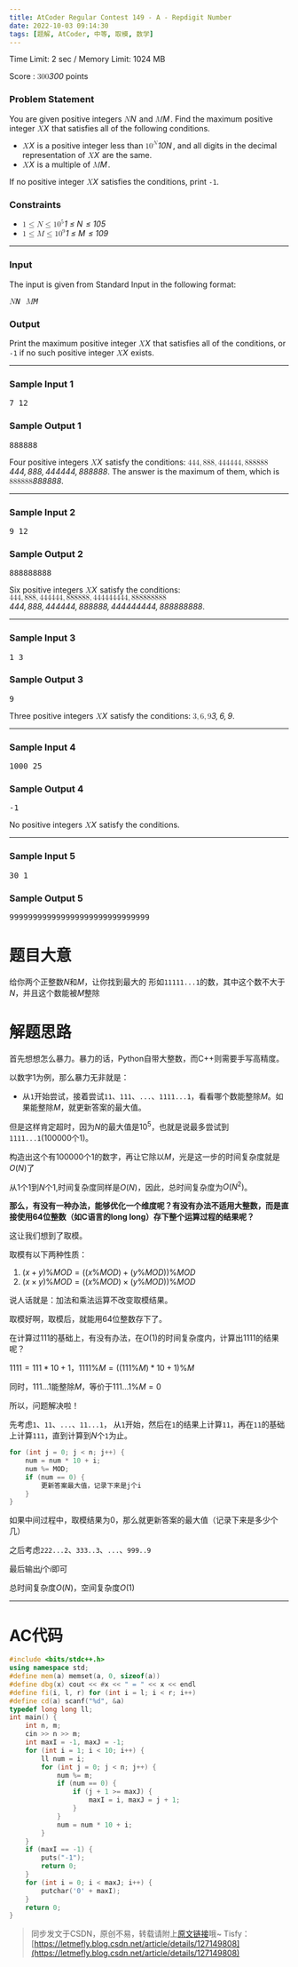 ```yaml
---
title: AtCoder Regular Contest 149 - A - Repdigit Number
date: 2022-10-03 09:14:30
tags: [题解, AtCoder, 中等, 取模, 数学]
---
```


Time Limit: 2 sec / Memory Limit: 1024 MB

<span class="lang-en" style="display: inline;">
<p>Score : <var><span><span class="katex"><span class="katex-mathml"><math xmlns="http://www.w3.org/1998/Math/MathML"><semantics><mrow><mn>300</mn></mrow><annotation encoding="application/x-tex">300</annotation></semantics></math></span><span class="katex-html" aria-hidden="true"><span class="base"><span class="strut" style="height: 0.64444em; vertical-align: 0em;"></span><span class="mord">3</span><span class="mord">0</span><span class="mord">0</span></span></span></span></span></var> points</p>

<div class="part">
<section>
<h3>Problem Statement</h3><p>You are given positive integers <var><span><span class="katex"><span class="katex-mathml"><math xmlns="http://www.w3.org/1998/Math/MathML"><semantics><mrow><mi>N</mi></mrow><annotation encoding="application/x-tex">N</annotation></semantics></math></span><span class="katex-html" aria-hidden="true"><span class="base"><span class="strut" style="height: 0.68333em; vertical-align: 0em;"></span><span class="mord mathnormal" style="margin-right: 0.10903em;">N</span></span></span></span></span></var> and <var><span><span class="katex"><span class="katex-mathml"><math xmlns="http://www.w3.org/1998/Math/MathML"><semantics><mrow><mi>M</mi></mrow><annotation encoding="application/x-tex">M</annotation></semantics></math></span><span class="katex-html" aria-hidden="true"><span class="base"><span class="strut" style="height: 0.68333em; vertical-align: 0em;"></span><span class="mord mathnormal" style="margin-right: 0.10903em;">M</span></span></span></span></span></var>. Find the maximum positive integer <var><span><span class="katex"><span class="katex-mathml"><math xmlns="http://www.w3.org/1998/Math/MathML"><semantics><mrow><mi>X</mi></mrow><annotation encoding="application/x-tex">X</annotation></semantics></math></span><span class="katex-html" aria-hidden="true"><span class="base"><span class="strut" style="height: 0.68333em; vertical-align: 0em;"></span><span class="mord mathnormal" style="margin-right: 0.07847em;">X</span></span></span></span></span></var> that satisfies all of the following conditions.</p>
<ul>
<li><var><span><span class="katex"><span class="katex-mathml"><math xmlns="http://www.w3.org/1998/Math/MathML"><semantics><mrow><mi>X</mi></mrow><annotation encoding="application/x-tex">X</annotation></semantics></math></span><span class="katex-html" aria-hidden="true"><span class="base"><span class="strut" style="height: 0.68333em; vertical-align: 0em;"></span><span class="mord mathnormal" style="margin-right: 0.07847em;">X</span></span></span></span></span></var> is a positive integer less than <var><span><span class="katex"><span class="katex-mathml"><math xmlns="http://www.w3.org/1998/Math/MathML"><semantics><mrow><mn>1</mn><msup><mn>0</mn><mi>N</mi></msup></mrow><annotation encoding="application/x-tex">10^N</annotation></semantics></math></span><span class="katex-html" aria-hidden="true"><span class="base"><span class="strut" style="height: 0.841331em; vertical-align: 0em;"></span><span class="mord">1</span><span class="mord"><span class="mord">0</span><span class="msupsub"><span class="vlist-t"><span class="vlist-r"><span class="vlist" style="height: 0.841331em;"><span class="" style="top: -3.063em; margin-right: 0.05em;"><span class="pstrut" style="height: 2.7em;"></span><span class="sizing reset-size6 size3 mtight"><span class="mord mathnormal mtight" style="margin-right: 0.10903em;">N</span></span></span></span></span></span></span></span></span></span></span></span></var>, and all digits in the decimal representation of <var><span><span class="katex"><span class="katex-mathml"><math xmlns="http://www.w3.org/1998/Math/MathML"><semantics><mrow><mi>X</mi></mrow><annotation encoding="application/x-tex">X</annotation></semantics></math></span><span class="katex-html" aria-hidden="true"><span class="base"><span class="strut" style="height: 0.68333em; vertical-align: 0em;"></span><span class="mord mathnormal" style="margin-right: 0.07847em;">X</span></span></span></span></span></var> are the same.</li>
<li><var><span><span class="katex"><span class="katex-mathml"><math xmlns="http://www.w3.org/1998/Math/MathML"><semantics><mrow><mi>X</mi></mrow><annotation encoding="application/x-tex">X</annotation></semantics></math></span><span class="katex-html" aria-hidden="true"><span class="base"><span class="strut" style="height: 0.68333em; vertical-align: 0em;"></span><span class="mord mathnormal" style="margin-right: 0.07847em;">X</span></span></span></span></span></var> is a multiple of <var><span><span class="katex"><span class="katex-mathml"><math xmlns="http://www.w3.org/1998/Math/MathML"><semantics><mrow><mi>M</mi></mrow><annotation encoding="application/x-tex">M</annotation></semantics></math></span><span class="katex-html" aria-hidden="true"><span class="base"><span class="strut" style="height: 0.68333em; vertical-align: 0em;"></span><span class="mord mathnormal" style="margin-right: 0.10903em;">M</span></span></span></span></span></var>.</li>
</ul>
<p>If no positive integer <var><span><span class="katex"><span class="katex-mathml"><math xmlns="http://www.w3.org/1998/Math/MathML"><semantics><mrow><mi>X</mi></mrow><annotation encoding="application/x-tex">X</annotation></semantics></math></span><span class="katex-html" aria-hidden="true"><span class="base"><span class="strut" style="height: 0.68333em; vertical-align: 0em;"></span><span class="mord mathnormal" style="margin-right: 0.07847em;">X</span></span></span></span></span></var> satisfies the conditions, print <code>-1</code>.</p>
</section>
</div>

<div class="part">
<section>
<h3>Constraints</h3><ul>
<li><var><span><span class="katex"><span class="katex-mathml"><math xmlns="http://www.w3.org/1998/Math/MathML"><semantics><mrow><mn>1</mn><mo>≤</mo><mi>N</mi><mo>≤</mo><mn>1</mn><msup><mn>0</mn><mn>5</mn></msup></mrow><annotation encoding="application/x-tex">1\leq N\leq 10^5</annotation></semantics></math></span><span class="katex-html" aria-hidden="true"><span class="base"><span class="strut" style="height: 0.78041em; vertical-align: -0.13597em;"></span><span class="mord">1</span><span class="mspace" style="margin-right: 0.277778em;"></span><span class="mrel">≤</span><span class="mspace" style="margin-right: 0.277778em;"></span></span><span class="base"><span class="strut" style="height: 0.8193em; vertical-align: -0.13597em;"></span><span class="mord mathnormal" style="margin-right: 0.10903em;">N</span><span class="mspace" style="margin-right: 0.277778em;"></span><span class="mrel">≤</span><span class="mspace" style="margin-right: 0.277778em;"></span></span><span class="base"><span class="strut" style="height: 0.814108em; vertical-align: 0em;"></span><span class="mord">1</span><span class="mord"><span class="mord">0</span><span class="msupsub"><span class="vlist-t"><span class="vlist-r"><span class="vlist" style="height: 0.814108em;"><span class="" style="top: -3.063em; margin-right: 0.05em;"><span class="pstrut" style="height: 2.7em;"></span><span class="sizing reset-size6 size3 mtight"><span class="mord mtight">5</span></span></span></span></span></span></span></span></span></span></span></span></var></li>
<li><var><span><span class="katex"><span class="katex-mathml"><math xmlns="http://www.w3.org/1998/Math/MathML"><semantics><mrow><mn>1</mn><mo>≤</mo><mi>M</mi><mo>≤</mo><mn>1</mn><msup><mn>0</mn><mn>9</mn></msup></mrow><annotation encoding="application/x-tex">1\leq M\leq 10^9</annotation></semantics></math></span><span class="katex-html" aria-hidden="true"><span class="base"><span class="strut" style="height: 0.78041em; vertical-align: -0.13597em;"></span><span class="mord">1</span><span class="mspace" style="margin-right: 0.277778em;"></span><span class="mrel">≤</span><span class="mspace" style="margin-right: 0.277778em;"></span></span><span class="base"><span class="strut" style="height: 0.8193em; vertical-align: -0.13597em;"></span><span class="mord mathnormal" style="margin-right: 0.10903em;">M</span><span class="mspace" style="margin-right: 0.277778em;"></span><span class="mrel">≤</span><span class="mspace" style="margin-right: 0.277778em;"></span></span><span class="base"><span class="strut" style="height: 0.814108em; vertical-align: 0em;"></span><span class="mord">1</span><span class="mord"><span class="mord">0</span><span class="msupsub"><span class="vlist-t"><span class="vlist-r"><span class="vlist" style="height: 0.814108em;"><span class="" style="top: -3.063em; margin-right: 0.05em;"><span class="pstrut" style="height: 2.7em;"></span><span class="sizing reset-size6 size3 mtight"><span class="mord mtight">9</span></span></span></span></span></span></span></span></span></span></span></span></var></li>
</ul>
</section>
</div>

<hr>
<div class="io-style">
<div class="part">
<section>
<h3>Input</h3><p>The input is given from Standard Input in the following format:</p>
<pre><var><span><span class="katex"><span class="katex-mathml"><math xmlns="http://www.w3.org/1998/Math/MathML"><semantics><mrow><mi>N</mi></mrow><annotation encoding="application/x-tex">N</annotation></semantics></math></span><span class="katex-html" aria-hidden="true"><span class="base"><span class="strut" style="height: 0.68333em; vertical-align: 0em;"></span><span class="mord mathnormal" style="margin-right: 0.10903em;">N</span></span></span></span></span></var> <var><span><span class="katex"><span class="katex-mathml"><math xmlns="http://www.w3.org/1998/Math/MathML"><semantics><mrow><mi>M</mi></mrow><annotation encoding="application/x-tex">M</annotation></semantics></math></span><span class="katex-html" aria-hidden="true"><span class="base"><span class="strut" style="height: 0.68333em; vertical-align: 0em;"></span><span class="mord mathnormal" style="margin-right: 0.10903em;">M</span></span></span></span></span></var>
</pre>
</section>
</div>

<div class="part">
<section>
<h3>Output</h3><p>Print the maximum positive integer <var><span><span class="katex"><span class="katex-mathml"><math xmlns="http://www.w3.org/1998/Math/MathML"><semantics><mrow><mi>X</mi></mrow><annotation encoding="application/x-tex">X</annotation></semantics></math></span><span class="katex-html" aria-hidden="true"><span class="base"><span class="strut" style="height: 0.68333em; vertical-align: 0em;"></span><span class="mord mathnormal" style="margin-right: 0.07847em;">X</span></span></span></span></span></var> that satisfies all of the conditions, or <code>-1</code> if no such positive integer <var><span><span class="katex"><span class="katex-mathml"><math xmlns="http://www.w3.org/1998/Math/MathML"><semantics><mrow><mi>X</mi></mrow><annotation encoding="application/x-tex">X</annotation></semantics></math></span><span class="katex-html" aria-hidden="true"><span class="base"><span class="strut" style="height: 0.68333em; vertical-align: 0em;"></span><span class="mord mathnormal" style="margin-right: 0.07847em;">X</span></span></span></span></span></var> exists.</p>
</section>
</div>
</div>

<hr>
<div class="part">
<section>
<h3>Sample Input 1 </h3>
<pre id="pre-sample10">7 12
</pre>
</section>
</div>

<div class="part">
<section>
<h3>Sample Output 1 </h3>
<pre id="pre-sample11">888888
</pre>
<p>Four positive integers <var><span><span class="katex"><span class="katex-mathml"><math xmlns="http://www.w3.org/1998/Math/MathML"><semantics><mrow><mi>X</mi></mrow><annotation encoding="application/x-tex">X</annotation></semantics></math></span><span class="katex-html" aria-hidden="true"><span class="base"><span class="strut" style="height: 0.68333em; vertical-align: 0em;"></span><span class="mord mathnormal" style="margin-right: 0.07847em;">X</span></span></span></span></span></var> satisfy the conditions: <var><span><span class="katex"><span class="katex-mathml"><math xmlns="http://www.w3.org/1998/Math/MathML"><semantics><mrow><mn>444</mn><mo separator="true">,</mo><mn>888</mn><mo separator="true">,</mo><mn>444444</mn><mo separator="true">,</mo><mn>888888</mn></mrow><annotation encoding="application/x-tex">444, 888, 444444, 888888</annotation></semantics></math></span><span class="katex-html" aria-hidden="true"><span class="base"><span class="strut" style="height: 0.83888em; vertical-align: -0.19444em;"></span><span class="mord">4</span><span class="mord">4</span><span class="mord">4</span><span class="mpunct">,</span><span class="mspace" style="margin-right: 0.166667em;"></span><span class="mord">8</span><span class="mord">8</span><span class="mord">8</span><span class="mpunct">,</span><span class="mspace" style="margin-right: 0.166667em;"></span><span class="mord">4</span><span class="mord">4</span><span class="mord">4</span><span class="mord">4</span><span class="mord">4</span><span class="mord">4</span><span class="mpunct">,</span><span class="mspace" style="margin-right: 0.166667em;"></span><span class="mord">8</span><span class="mord">8</span><span class="mord">8</span><span class="mord">8</span><span class="mord">8</span><span class="mord">8</span></span></span></span></span></var>. The answer is the maximum of them, which is <var><span><span class="katex"><span class="katex-mathml"><math xmlns="http://www.w3.org/1998/Math/MathML"><semantics><mrow><mn>888888</mn></mrow><annotation encoding="application/x-tex">888888</annotation></semantics></math></span><span class="katex-html" aria-hidden="true"><span class="base"><span class="strut" style="height: 0.64444em; vertical-align: 0em;"></span><span class="mord">8</span><span class="mord">8</span><span class="mord">8</span><span class="mord">8</span><span class="mord">8</span><span class="mord">8</span></span></span></span></span></var>.</p>
</section>
</div>

<hr>
<div class="part">
<section>
<h3>Sample Input 2 </h3>
<pre id="pre-sample12">9 12
</pre>
</section>
</div>

<div class="part">
<section>
<h3>Sample Output 2 </h3>
<pre id="pre-sample13">888888888
</pre>
<p>Six positive integers <var><span><span class="katex"><span class="katex-mathml"><math xmlns="http://www.w3.org/1998/Math/MathML"><semantics><mrow><mi>X</mi></mrow><annotation encoding="application/x-tex">X</annotation></semantics></math></span><span class="katex-html" aria-hidden="true"><span class="base"><span class="strut" style="height: 0.68333em; vertical-align: 0em;"></span><span class="mord mathnormal" style="margin-right: 0.07847em;">X</span></span></span></span></span></var> satisfy the conditions: <var><span><span class="katex"><span class="katex-mathml"><math xmlns="http://www.w3.org/1998/Math/MathML"><semantics><mrow><mn>444</mn><mo separator="true">,</mo><mn>888</mn><mo separator="true">,</mo><mn>444444</mn><mo separator="true">,</mo><mn>888888</mn><mo separator="true">,</mo><mn>444444444</mn><mo separator="true">,</mo><mn>888888888</mn></mrow><annotation encoding="application/x-tex">444, 888, 444444, 888888, 444444444, 888888888</annotation></semantics></math></span><span class="katex-html" aria-hidden="true"><span class="base"><span class="strut" style="height: 0.83888em; vertical-align: -0.19444em;"></span><span class="mord">4</span><span class="mord">4</span><span class="mord">4</span><span class="mpunct">,</span><span class="mspace" style="margin-right: 0.166667em;"></span><span class="mord">8</span><span class="mord">8</span><span class="mord">8</span><span class="mpunct">,</span><span class="mspace" style="margin-right: 0.166667em;"></span><span class="mord">4</span><span class="mord">4</span><span class="mord">4</span><span class="mord">4</span><span class="mord">4</span><span class="mord">4</span><span class="mpunct">,</span><span class="mspace" style="margin-right: 0.166667em;"></span><span class="mord">8</span><span class="mord">8</span><span class="mord">8</span><span class="mord">8</span><span class="mord">8</span><span class="mord">8</span><span class="mpunct">,</span><span class="mspace" style="margin-right: 0.166667em;"></span><span class="mord">4</span><span class="mord">4</span><span class="mord">4</span><span class="mord">4</span><span class="mord">4</span><span class="mord">4</span><span class="mord">4</span><span class="mord">4</span><span class="mord">4</span><span class="mpunct">,</span><span class="mspace" style="margin-right: 0.166667em;"></span><span class="mord">8</span><span class="mord">8</span><span class="mord">8</span><span class="mord">8</span><span class="mord">8</span><span class="mord">8</span><span class="mord">8</span><span class="mord">8</span><span class="mord">8</span></span></span></span></span></var>.</p>
</section>
</div>

<hr>
<div class="part">
<section>
<h3>Sample Input 3 </h3>
<pre id="pre-sample14">1 3
</pre>
</section>
</div>

<div class="part">
<section>
<h3>Sample Output 3 </h3>
<pre id="pre-sample15">9
</pre>
<p>Three positive integers <var><span><span class="katex"><span class="katex-mathml"><math xmlns="http://www.w3.org/1998/Math/MathML"><semantics><mrow><mi>X</mi></mrow><annotation encoding="application/x-tex">X</annotation></semantics></math></span><span class="katex-html" aria-hidden="true"><span class="base"><span class="strut" style="height: 0.68333em; vertical-align: 0em;"></span><span class="mord mathnormal" style="margin-right: 0.07847em;">X</span></span></span></span></span></var> satisfy the conditions: <var><span><span class="katex"><span class="katex-mathml"><math xmlns="http://www.w3.org/1998/Math/MathML"><semantics><mrow><mn>3</mn><mo separator="true">,</mo><mn>6</mn><mo separator="true">,</mo><mn>9</mn></mrow><annotation encoding="application/x-tex">3, 6, 9</annotation></semantics></math></span><span class="katex-html" aria-hidden="true"><span class="base"><span class="strut" style="height: 0.83888em; vertical-align: -0.19444em;"></span><span class="mord">3</span><span class="mpunct">,</span><span class="mspace" style="margin-right: 0.166667em;"></span><span class="mord">6</span><span class="mpunct">,</span><span class="mspace" style="margin-right: 0.166667em;"></span><span class="mord">9</span></span></span></span></span></var>.</p>
</section>
</div>

<hr>
<div class="part">
<section>
<h3>Sample Input 4 </h3>
<pre id="pre-sample16">1000 25
</pre>
</section>
</div>

<div class="part">
<section>
<h3>Sample Output 4 </h3>
<pre id="pre-sample17">-1
</pre>
<p>No positive integers <var><span><span class="katex"><span class="katex-mathml"><math xmlns="http://www.w3.org/1998/Math/MathML"><semantics><mrow><mi>X</mi></mrow><annotation encoding="application/x-tex">X</annotation></semantics></math></span><span class="katex-html" aria-hidden="true"><span class="base"><span class="strut" style="height: 0.68333em; vertical-align: 0em;"></span><span class="mord mathnormal" style="margin-right: 0.07847em;">X</span></span></span></span></span></var> satisfy the conditions.</p>
</section>
</div>

<hr>
<div class="part">
<section>
<h3>Sample Input 5 </h3>
<pre id="pre-sample18">30 1
</pre>
</section>
</div>

<div class="part">
<section>
<h3>Sample Output 5 </h3>
<pre id="pre-sample19">999999999999999999999999999999
</pre></section>
</div>
</span>


# 题目大意

给你两个正整数$N$和$M$，让你找到最大的 形如```11111...1```的数，其中这个数不大于$N$，并且这个数能被$M$整除




# 解题思路

首先想想怎么暴力。暴力的话，Python自带大整数，而C++则需要手写高精度。

以数字1为例，那么暴力无非就是：

+ 从```1```开始尝试，接着尝试```11```、```111```、```...```、```1111...1```，看看哪个数能整除$M$。如果能整除$M$，就更新答案的最大值。

但是这样肯定超时，因为$N$的最大值是$10^5$，也就是说最多尝试到```1111...1```(100000个1)。

构造出这个有100000个1的数字，再让它除以$M$，光是这一步的时间复杂度就是$O(N)$了

从$1$个1到$N$个1,时间复杂度同样是$O(N)$，因此，总时间复杂度为$O(N^2)$。

**那么，有没有一种办法，能够优化一个维度呢？有没有办法不适用大整数，而是直接使用64位整数（如C语言的long long）存下整个运算过程的结果呢？**

这让我们想到了取模。

取模有以下两种性质：

1. $(x+y)\% MOD = ((x \% MOD) +(y\% MOD))\%MOD$
1. $(x\times y)\% MOD = ((x \% MOD) \times (y\% MOD))\%MOD$

说人话就是：加法和乘法运算不改变取模结果。

取模好啊，取模后，就能用64位整数存下了。

在计算过111的基础上，有没有办法，在$O(1)$的时间复杂度内，计算出1111的结果呢？

$1111 = 111 * 10 + 1$，$1111 \% M = ((111 \% M) * 10 + 1) \% M$

同时，$111...1$能整除$M$，等价于$111...1 \% M = 0$

所以，问题解决啦！

先考虑```1```、```11```、```...```、```11...1```， 从```1```开始，然后在```1```的结果上计算```11```，再在```11```的基础上计算```111```，直到计算到$N$个```1```为止。

```cpp
for (int j = 0; j < n; j++) {
    num = num * 10 + i;
    num %= MOD;
    if (num == 0) {
        更新答案最大值，记录下来是j个i
    }
}
```

如果中间过程中，取模结果为0，那么就更新答案的最大值（记录下来是多少个几）

之后考虑```222...2```、```333..3```、```...```、```999..9```

最后输出$j$个$i$即可

总时间复杂度$O(N)$，空间复杂度$O(1)$

---



# AC代码
```cpp
#include <bits/stdc++.h>
using namespace std;
#define mem(a) memset(a, 0, sizeof(a))
#define dbg(x) cout << #x << " = " << x << endl
#define fi(i, l, r) for (int i = l; i < r; i++)
#define cd(a) scanf("%d", &a)
typedef long long ll;
int main() {
    int n, m;
    cin >> n >> m;
    int maxI = -1, maxJ = -1;
    for (int i = 1; i < 10; i++) {
        ll num = i;
        for (int j = 0; j < n; j++) {
            num %= m;
            if (num == 0) {
                if (j + 1 >= maxJ) {
                    maxI = i, maxJ = j + 1;
                }
            }
            num = num * 10 + i;
        }
    }
    if (maxI == -1) {
        puts("-1");
        return 0;
    }
    for (int i = 0; i < maxJ; i++) {
        putchar('0' + maxI);
    }
    return 0;
}
```


> 同步发文于CSDN，原创不易，转载请附上[原文链接](https://blog.letmefly.xyz/2022/10/03/AtCoder%20Regular%20Contest%20149%20-%20A%20-%20Repdigit%20Number/)哦~
> Tisfy：[https://letmefly.blog.csdn.net/article/details/127149808](https://letmefly.blog.csdn.net/article/details/127149808)